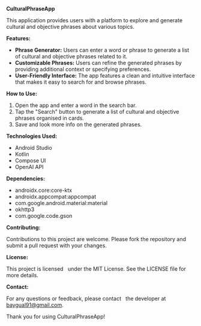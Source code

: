 **CulturalPhraseApp**

This application provides users with a platform to explore and generate cultural and objective phrases about various topics.

**Features:**

* **Phrase Generator:** Users can enter a word or phrase to generate a list of cultural and objective phrases related to it.
* **Customizable Phrases:** Users can refine the generated phrases by providing additional context or specifying preferences.
* **User-Friendly Interface:** The app features a clean and intuitive interface that makes it easy to search for and browse phrases.

**How to Use:**

1. Open the app and enter a word in the search bar.
2. Tap the "Search" button to generate a list of cultural and objective phrases organised in cards.
3. Save and look more info on the generated phrases.

**Technologies Used:**

* Android Studio
* Kotlin
* Compose UI
* OpenAI API

**Dependencies:**

* androidx.core:core-ktx
* androidx.appcompat:appcompat
* com.google.android.material:material
* okhttp3
* com.google.code.gson

**Contributing:**

Contributions to this project are welcome. Please fork the repository and submit a pull request with your changes.

**License:**

This project is licensed   
 under the MIT License. See the LICENSE file for more details.

**Contact:**

For any questions or feedback, please contact   
 the developer at baygual91@gmail.com.

Thank you for using CulturalPhraseApp!
